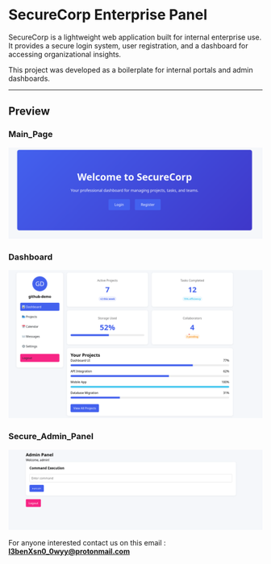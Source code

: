 # SecureCorp Enterprise Panel

SecureCorp is a lightweight web application built for internal enterprise use. It provides a secure login system, user registration, and a dashboard for accessing organizational insights.

This project was developed as a boilerplate for internal portals and admin dashboards.

---

## Preview
### Main_Page
![Main Page](SecCorp1.png)
### Dashboard
![Dashboard](SecCorp2.png)
### Secure_Admin_Panel
![Our Secure Admin_Panel](SecCorp3.png)

For anyone interested contact us on this email : **l3benXsn0_0wyy@protonmail.com**
